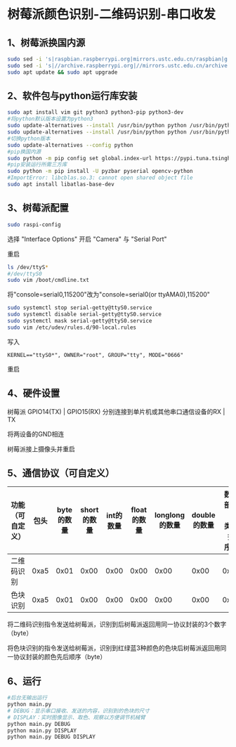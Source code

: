 # 树莓派颜色识别-二维码识别-串口收发

## 1、树莓派换国内源

```bash
sudo sed -i 's|raspbian.raspberrypi.org|mirrors.ustc.edu.cn/raspbian|g' /etc/apt/sources.list
sudo sed -i 's|//archive.raspberrypi.org|//mirrors.ustc.edu.cn/archive.raspberrypi.org|g' /etc/apt/sources.list.d/raspi.list
sudo apt update && sudo apt upgrade
```

## 2、软件包与python运行库安装

```bash
sudo apt install vim git python3 python3-pip python3-dev
#将python默认版本设置为python3
sudo update-alternatives --install /usr/bin/python python /usr/bin/python2 1
sudo update-alternatives --install /usr/bin/python python /usr/bin/python3 2
#切换python版本
sudo update-alternatives --config python
#pip换国内源
sudo python -m pip config set global.index-url https://pypi.tuna.tsinghua.edu.cn/simple
#pip安装运行所需三方库
sudo python -m pip install -U pyzbar pyserial opencv-python
#ImportError: libcblas.so.3: cannot open shared object file
sudo apt install libatlas-base-dev
```

## 3、树莓派配置

```bash
sudo raspi-config
```

选择 "Interface Options" 开启 "Camera" 与 "Serial Port"

重启

```bash
ls /dev/ttyS*
#/dev/ttyS0
sudo vim /boot/cmdline.txt
```

将"console=serial0,115200"改为"console=serial0(or ttyAMA0),115200"

```bash
sudo systemctl stop serial-getty@ttyS0.service
sudo systemctl disable serial-getty@ttyS0.service
sudo systemctl mask serial-getty@ttyS0.service
sudo vim /etc/udev/rules.d/90-local.rules
```

写入

```
KERNEL=="ttyS0*", OWNER="root", GROUP="tty", MODE="0666" 
```

重启

## 4、硬件设置

树莓派 GPIO14(TX) | GPIO15(RX) 分别连接到单片机或其他串口通信设备的RX | TX

将两设备的GND相连

树莓派接上摄像头并重启

## 5、通信协议（可自定义）

| 功能（可自定义） | 包头 | byte的数量 | short的数量 | int的数量 | float的数量 | longlong的数量 | double的数量 | 数据部分（按类型排序） | 检验和 | 包尾 |
| ---------------- | ---- | ---------- | ----------- | --------- | ----------- | -------------- | ------------ | ---------------------- | ------ | ---- |
| 二维码识别       | 0xa5 | 0x01       | 0x00        | 0x00      | 0x00        | 0x00           | 0x00         | 0x01                   | 0x02   | 0x5a |
| 色块识别         | 0xa5 | 0x01       | 0x00        | 0x00      | 0x00        | 0x00           | 0x00         | 0x02                   | 0x03   | 0x5a |

将二维码识别指令发送给树莓派，识别到后树莓派返回用同一协议封装的3个数字（byte）

将色块识别的指令发送给树莓派，识别到红绿蓝3种颜色的色块后树莓派返回用同一协议封装的颜色先后顺序（byte）

## 6、运行

```bash
#后台无输出运行
python main.py
# DEBUG：显示串口接收、发送的内容，识别到的色块的尺寸
# DISPLAY：实时图像显示、取色、观察以方便调节机械臂
python main.py DEBUG
python main.py DISPLAY
python main.py DEBUG DISPLAY
```

